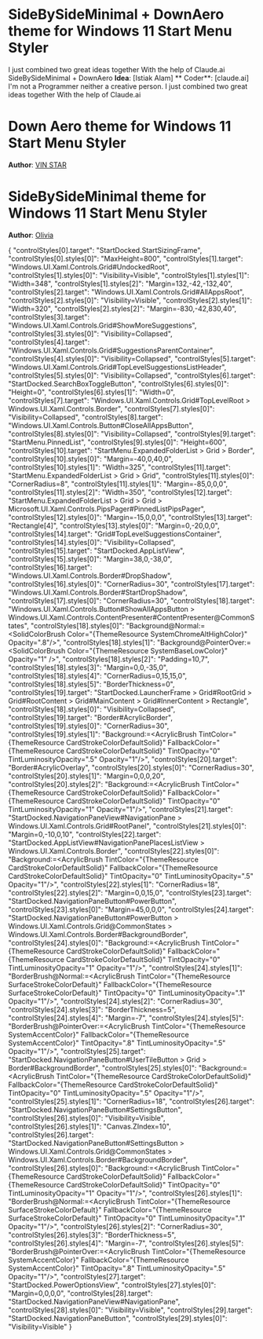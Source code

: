 # SideBySideMinimal + DownAero theme for Windows 11 Start Menu Styler
I just combined two great ideas together With the help of Claude.ai SideBySideMinimal + DownAero
**Idea**: [Istiak Alam] ** Coder**: [claude.ai]
I'm not a Programmer neither a creative person. I just combined two great ideas together With the help of Claude.ai


# Down Aero theme for Windows 11 Start Menu Styler
**Author**: [VIN STAR](https://github.com/vinstartheme)

# SideBySideMinimal theme for Windows 11 Start Menu Styler
**Author**: [Olivia](https://github.com/OliviaIsTyping)





{
  "controlStyles[0].target": "StartDocked.StartSizingFrame",
  "controlStyles[0].styles[0]": "MaxHeight=800",
  "controlStyles[1].target": "Windows.UI.Xaml.Controls.Grid#UndockedRoot",
  "controlStyles[1].styles[0]": "Visibility=Visible",
  "controlStyles[1].styles[1]": "Width=348",
  "controlStyles[1].styles[2]": "Margin=132,-42,-132,40",
  "controlStyles[2].target": "Windows.UI.Xaml.Controls.Grid#AllAppsRoot",
  "controlStyles[2].styles[0]": "Visibility=Visible",
  "controlStyles[2].styles[1]": "Width=320",
  "controlStyles[2].styles[2]": "Margin=-830,-42,830,40",
  "controlStyles[3].target": "Windows.UI.Xaml.Controls.Grid#ShowMoreSuggestions",
  "controlStyles[3].styles[0]": "Visibility=Collapsed",
  "controlStyles[4].target": "Windows.UI.Xaml.Controls.Grid#SuggestionsParentContainer",
  "controlStyles[4].styles[0]": "Visibility=Collapsed",
  "controlStyles[5].target": "Windows.UI.Xaml.Controls.Grid#TopLevelSuggestionsListHeader",
  "controlStyles[5].styles[0]": "Visibility=Collapsed",
  "controlStyles[6].target": "StartDocked.SearchBoxToggleButton",
  "controlStyles[6].styles[0]": "Height=0",
  "controlStyles[6].styles[1]": "Width=0",
  "controlStyles[7].target": "Windows.UI.Xaml.Controls.Grid#TopLevelRoot > Windows.UI.Xaml.Controls.Border",
  "controlStyles[7].styles[0]": "Visibility=Collapsed",
  "controlStyles[8].target": "Windows.UI.Xaml.Controls.Button#CloseAllAppsButton",
  "controlStyles[8].styles[0]": "Visibility=Collapsed",
  "controlStyles[9].target": "StartMenu.PinnedList",
  "controlStyles[9].styles[0]": "Height=600",
  "controlStyles[10].target": "StartMenu.ExpandedFolderList > Grid > Border",
  "controlStyles[10].styles[0]": "Margin=-40,0,40,0",
  "controlStyles[10].styles[1]": "Width=325",
  "controlStyles[11].target": "StartMenu.ExpandedFolderList > Grid > Grid",
  "controlStyles[11].styles[0]": "CornerRadius=8",
  "controlStyles[11].styles[1]": "Margin=-85,0,0,0",
  "controlStyles[11].styles[2]": "Width=350",
  "controlStyles[12].target": "StartMenu.ExpandedFolderList > Grid > Grid > Microsoft.UI.Xaml.Controls.PipsPager#PinnedListPipsPager",
  "controlStyles[12].styles[0]": "Margin=-15,0,0,0",
  "controlStyles[13].target": "Rectangle[4]",
  "controlStyles[13].styles[0]": "Margin=0,-20,0,0",
  "controlStyles[14].target": "Grid#TopLevelSuggestionsContainer",
  "controlStyles[14].styles[0]": "Visibility=Collapsed",
  "controlStyles[15].target": "StartDocked.AppListView",
  "controlStyles[15].styles[0]": "Margin=38,0,-38,0",
  "controlStyles[16].target": "Windows.UI.Xaml.Controls.Border#DropShadow",
  "controlStyles[16].styles[0]": "CornerRadius=30",
  "controlStyles[17].target": "Windows.UI.Xaml.Controls.Border#StartDropShadow",
  "controlStyles[17].styles[0]": "CornerRadius=30",
  "controlStyles[18].target": "Windows.UI.Xaml.Controls.Button#ShowAllAppsButton > Windows.UI.Xaml.Controls.ContentPresenter#ContentPresenter@CommonStates",
  "controlStyles[18].styles[0]": "Background@Normal:=<SolidColorBrush Color=\"{ThemeResource SystemChromeAltHighColor}\" Opacity=\".8\"/>",
  "controlStyles[18].styles[1]": "Background@PointerOver:=<SolidColorBrush Color=\"{ThemeResource SystemBaseLowColor}\" Opacity=\"1\" />",
  "controlStyles[18].styles[2]": "Padding=10,7",
  "controlStyles[18].styles[3]": "Margin=0,0,-35,0",
  "controlStyles[18].styles[4]": "CornerRadius=0,15,15,0",
  "controlStyles[18].styles[5]": "BorderThickness=0",
  "controlStyles[19].target": "StartDocked.LauncherFrame > Grid#RootGrid > Grid#RootContent > Grid#MainContent > Grid#InnerContent > Rectangle",
  "controlStyles[18].styles[0]": "Visibility=Collapsed",
  "controlStyles[19].target": "Border#AcrylicBorder",
  "controlStyles[19].styles[0]": "CornerRadius=30",
  "controlStyles[19].styles[1]": "Background:=<AcrylicBrush TintColor=\"{ThemeResource CardStrokeColorDefaultSolid}\" FallbackColor=\"{ThemeResource CardStrokeColorDefaultSolid}\" TintOpacity=\"0\" TintLuminosityOpacity=\".5\" Opacity=\"1\"/>",
  "controlStyles[20].target": "Border#AcrylicOverlay",
  "controlStyles[20].styles[0]": "CornerRadius=30",
  "controlStyles[20].styles[1]": "Margin=0,0,0,20",
  "controlStyles[20].styles[2]": "Background:=<AcrylicBrush TintColor=\"{ThemeResource CardStrokeColorDefaultSolid}\" FallbackColor=\"{ThemeResource CardStrokeColorDefaultSolid}\" TintOpacity=\"0\" TintLuminosityOpacity=\"1\" Opacity=\"1\"/>",
  "controlStyles[21].target": "StartDocked.NavigationPaneView#NavigationPane > Windows.UI.Xaml.Controls.Grid#RootPanel",
  "controlStyles[21].styles[0]": "Margin=0,-10,0,10",
  "controlStyles[22].target": "StartDocked.AppListView#NavigationPanePlacesListView > Windows.UI.Xaml.Controls.Border",
  "controlStyles[22].styles[0]": "Background:=<AcrylicBrush TintColor=\"{ThemeResource CardStrokeColorDefaultSolid}\" FallbackColor=\"{ThemeResource CardStrokeColorDefaultSolid}\" TintOpacity=\"0\" TintLuminosityOpacity=\".5\" Opacity=\"1\"/>",
  "controlStyles[22].styles[1]": "CornerRadius=18",
  "controlStyles[22].styles[2]": "Margin=0,0,15,0",
  "controlStyles[23].target": "StartDocked.NavigationPaneButton#PowerButton",
  "controlStyles[23].styles[0]": "Margin=45,0,0,0",
  "controlStyles[24].target": "StartDocked.NavigationPaneButton#PowerButton > Windows.UI.Xaml.Controls.Grid@CommonStates > Windows.UI.Xaml.Controls.Border#BackgroundBorder",
  "controlStyles[24].styles[0]": "Background:=<AcrylicBrush TintColor=\"{ThemeResource CardStrokeColorDefaultSolid}\" FallbackColor=\"{ThemeResource CardStrokeColorDefaultSolid}\" TintOpacity=\"0\" TintLuminosityOpacity=\"1\" Opacity=\"1\"/>",
  "controlStyles[24].styles[1]": "BorderBrush@Normal:=<AcrylicBrush TintColor=\"{ThemeResource SurfaceStrokeColorDefault}\" FallbackColor=\"{ThemeResource SurfaceStrokeColorDefault}\" TintOpacity=\"0\" TintLuminosityOpacity=\".1\" Opacity=\"1\"/>",
  "controlStyles[24].styles[2]": "CornerRadius=30",
  "controlStyles[24].styles[3]": "BorderThickness=5",
  "controlStyles[24].styles[4]": "Margin=-7",
  "controlStyles[24].styles[5]": "BorderBrush@PointerOver:=<AcrylicBrush TintColor=\"{ThemeResource SystemAccentColor}\" FallbackColor=\"{ThemeResource SystemAccentColor}\" TintOpacity=\".8\" TintLuminosityOpacity=\".5\" Opacity=\"1\"/>",
  "controlStyles[25].target": "StartDocked.NavigationPaneButton#UserTileButton > Grid > Border#BackgroundBorder",
  "controlStyles[25].styles[0]": "Background:=<AcrylicBrush TintColor=\"{ThemeResource CardStrokeColorDefaultSolid}\" FallbackColor=\"{ThemeResource CardStrokeColorDefaultSolid}\" TintOpacity=\"0\" TintLuminosityOpacity=\".5\" Opacity=\"1\"/>",
  "controlStyles[25].styles[1]": "CornerRadius=18",
  "controlStyles[26].target": "StartDocked.NavigationPaneButton#SettingsButton",
  "controlStyles[26].styles[0]": "Visibility=Visible",
  "controlStyles[26].styles[1]": "Canvas.ZIndex=10",
  "controlStyles[26].target": "StartDocked.NavigationPaneButton#SettingsButton > Windows.UI.Xaml.Controls.Grid@CommonStates > Windows.UI.Xaml.Controls.Border#BackgroundBorder",
  "controlStyles[26].styles[0]": "Background:=<AcrylicBrush TintColor=\"{ThemeResource CardStrokeColorDefaultSolid}\" FallbackColor=\"{ThemeResource CardStrokeColorDefaultSolid}\" TintOpacity=\"0\" TintLuminosityOpacity=\"1\" Opacity=\"1\"/>",
  "controlStyles[26].styles[1]": "BorderBrush@Normal:=<AcrylicBrush TintColor=\"{ThemeResource SurfaceStrokeColorDefault}\" FallbackColor=\"{ThemeResource SurfaceStrokeColorDefault}\" TintOpacity=\"0\" TintLuminosityOpacity=\".1\" Opacity=\"1\"/>",
  "controlStyles[26].styles[2]": "CornerRadius=30",
  "controlStyles[26].styles[3]": "BorderThickness=5",
  "controlStyles[26].styles[4]": "Margin=-7",
  "controlStyles[26].styles[5]": "BorderBrush@PointerOver:=<AcrylicBrush TintColor=\"{ThemeResource SystemAccentColor}\" FallbackColor=\"{ThemeResource SystemAccentColor}\" TintOpacity=\".8\" TintLuminosityOpacity=\".5\" Opacity=\"1\"/>",
  "controlStyles[27].target": "StartDocked.PowerOptionsView",
  "controlStyles[27].styles[0]": "Margin=0,0,0,0",
  "controlStyles[28].target": "StartDocked.NavigationPaneView#NavigationPane",
  "controlStyles[28].styles[0]": "Visibility=Visible",
  "controlStyles[29].target": "StartDocked.NavigationPaneButton",
  "controlStyles[29].styles[0]": "Visibility=Visible"
}
